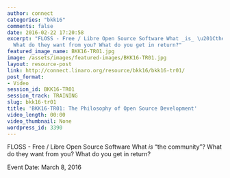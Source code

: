 ```yaml
---
author: connect
categories: "bkk16"
comments: false
date: 2016-02-22 17:20:58
excerpt: "FLOSS - Free / Libre Open Source Software What _is_ \u201Cthe community\u201D?
  What do they want from you? What do you get in return?"
featured_image_name: BKK16-TR01.jpg
image: /assets/images/featured-images/BKK16-TR01.jpg
layout: resource-post
link: http://connect.linaro.org/resource/bkk16/bkk16-tr01/
post_format:
- Video
session_id: BKK16-TR01
session_track: TRAINING
slug: bkk16-tr01
title: 'BKK16-TR01: The Philosophy of Open Source Development'
video_length: 00:00
video_thumbnail: None
wordpress_id: 3390
---
```


FLOSS - Free / Libre Open Source Software What _is_ “the community”? What do they want from you? What do you get in return?

Event Date: March 8, 2016
